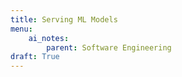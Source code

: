 ```yaml
---
title: Serving ML Models
menu:
    ai_notes:
        parent: Software Engineering
draft: True
---
```


